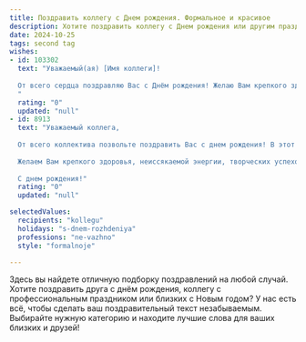 ```yaml
---
title: Поздравить коллегу c Днем рождения. Формальное и красивое
description: Хотите поздравить коллегу c Днем рождения или другим праздником? Наш ИИ создаст незабываемое поздравление, а вы обязательно выделитесь среди других.  
date: 2024-10-25
tags: second tag
wishes:
- id: 103302
  text: "Уважаемый(ая) [Имя коллеги]!
  
  От всего сердца поздравляю Вас с Днём рождения! Желаю Вам крепкого здоровья, благополучия, успехов во всех начинаниях и неизменного оптимизма. Пусть этот день будет наполнен радостью, приятными сюрпризами и теплом окружающих.  Счастья Вам и всего самого наилучшего!
  "
  rating: "0"
  updated: "null"
- id: 8913
  text: "Уважаемый коллега,
  
  От всего коллектива позвольте поздравить Вас с днем рождения! В этот замечательный день мы хотим выразить Вам свою признательность и уважение за Ваш профессионализм, преданность делу и вклад в наше общее дело.
  
  Желаем Вам крепкого здоровья, неиссякаемой энергии, творческих успехов и благополучия во всех сферах жизни. Пусть каждый новый день приносит Вам радость и удовлетворение. Оставайтесь таким же ответственным, целеустремленным и вдохновляющим примером для нас.
  
  С днем рождения!"
  rating: "0"
  updated: "null"

selectedValues:
  recipients: "kollegu"
  holidays: "s-dnem-rozhdeniya"
  professions: "ne-vazhno"
  style: "formalnoje"

---
```


Здесь вы найдете отличную подборку поздравлений на любой случай.
Хотите поздравить друга с днём рождения, коллегу с профессиональным праздником или близких с Новым годом? У нас есть всё, чтобы сделать ваш поздравительный текст незабываемым. Выбирайте нужную категорию и находите лучшие слова для ваших близких и друзей!
